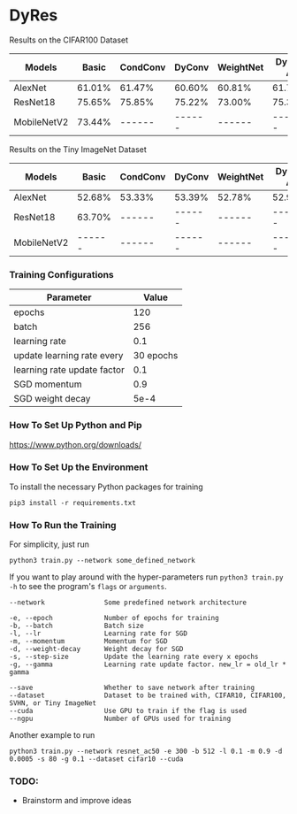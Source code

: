 # DyRes
<!-- Results on the CIFAR10 Dataset

| Models        | Basic         | CondConv      | DyConv        | WeightNet     | DyRes A       | DyRes B       | DyRes C       | 
|---------------|---------------|---------------|---------------|---------------|---------------|---------------|---------------|
| AlexNet       | 86.26%        | 86.20%        | 86.89%        | 86.42%        | 86.94%        | 87.21%        | 87.19%        |
| ResNet18      | 94.12%        | 93.76%        | 94.24%        | 92.79%        | 94.16%        | 94.15%        | 93.37%        |
| MobileNetV2   | 92.99%        | 92.88%        | 93.52%        | ------        | ------        | ------        | ------        | -->
Results on the CIFAR100 Dataset

| Models        | Basic         | CondConv      | DyConv        | WeightNet     | DyRes A       | DyRes B       | DyRes C       |
|---------------|---------------|---------------|---------------|---------------|---------------|---------------|---------------|
| AlexNet       | 61.01%        | 61.47%        | 60.60%        | 60.81%        | 61.70%        | 62.03%        | 61.84%        |
| ResNet18      | 75.65%        | 75.85%        | 75.22%        | 73.00%        | 75.30%        | 74.77%        | 75.93%        |
| MobileNetV2   | 73.44%        | ------        | ------        | ------        | ------        | ------        | ------        |

<!-- Results on the SVHN Dataset

| Models        | Basic         | CondConv      | DyConv        | WeightNet     | DyRes A       | DyRes B       | DyRes C       |
|---------------|---------------|---------------|---------------|---------------|---------------|---------------|---------------|
| AlexNet       | 94.50%        | 94.65%        | 94.55%        | 94.61%        | 94.79%        | 94.82%        | 94.60%        |
| ResNet18      | 96.09%        | 96.41%        | 96.34%        | ------        | 96.29%        | ------        | ------        |
| MobileNetV2   | 96.32%        | 96.25%        | ------        | ------        | ------        | ------        | ------        | -->

Results on the Tiny ImageNet Dataset

| Models        | Basic         | CondConv      | DyConv        | WeightNet     | DyRes A       | DyRes B       | DyRes C       |
|---------------|---------------|---------------|---------------|---------------|---------------|---------------|---------------|
| AlexNet       | 52.68%        | 53.33%        | 53.39%        | 52.78%        | 52.97%        | 52.92%        | 53.53%        |
| ResNet18      | 63.70%        | ------        | ------        | ------        | ------        | ------        | ------        |
| MobileNetV2   | ------        | ------        | ------        | ------        | ------        | ------        | ------        |

<!-- Results on the Downsampled ImageNet Dataset

| Models        | Basic         | CondConv      | DyConv        | WeightNet     | DyRes A       | DyRes B       | DyRes C       |
|---------------|---------------|---------------|---------------|---------------|---------------|---------------|---------------|
| AlexNet       | ------        | ------        | ------        | ------        | ------        | ------        | ------        |
| ResNet18      | ------        | ------        | ------        | ------        | ------        | ------        | ------        |
| MobileNetV2   | ------        | ------        | ------        | ------        | ------        | ------        | ------        | -->

### Training Configurations

| Parameter                     | Value         |
|------------------------------ |---------------|
| epochs                        | 120           |
| batch                         | 256           |
| learning rate                 | 0.1           |
| update learning rate every    | 30 epochs     |
| learning rate update factor   | 0.1           |
| SGD momentum                  | 0.9           |
| SGD weight decay              | 5e-4          |

### How To Set Up Python and Pip

https://www.python.org/downloads/

### How To Set Up the Environment

To install the necessary Python packages for training

    pip3 install -r requirements.txt

### How To Run the Training

For simplicity, just run

    python3 train.py --network some_defined_network

If you want to play around with the hyper-parameters run ``python3 train.py -h`` to see the program's ``flags`` or ``arguments``.

    --network               Some predefined network architecture
    
    -e, --epoch             Number of epochs for training
    -b, --batch             Batch size
    -l, --lr                Learning rate for SGD
    -m, --momentum          Momentum for SGD
    -d, --weight-decay      Weight decay for SGD
    -s, --step-size         Update the learning rate every x epochs
    -g, --gamma             Learning rate update factor. new_lr = old_lr * gamma
    
    --save                  Whether to save network after training
    --dataset               Dataset to be trained with, CIFAR10, CIFAR100, SVHN, or Tiny ImageNet
    --cuda                  Use GPU to train if the flag is used
    --ngpu                  Number of GPUs used for training

Another example to run

    python3 train.py --network resnet_ac50 -e 300 -b 512 -l 0.1 -m 0.9 -d 0.0005 -s 80 -g 0.1 --dataset cifar10 --cuda

### TODO:

- Brainstorm and improve ideas
